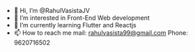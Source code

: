 - 👋 Hi, I’m @RahulVasistaJV 
- 👀 I’m interested in Front-End Web development
- 🌱 I’m currently learning Flutter and Reactjs
- 📫 How to reach me mail: rahulvasista99@gmail.com
                    Phone: 9620716502

<!---
RahulVasistaJV/RahulVasistaJV is a ✨ special ✨ repository because its `README.md` (this file) appears on your GitHub profile.
You can click the Preview link to take a look at your changes.
--->
